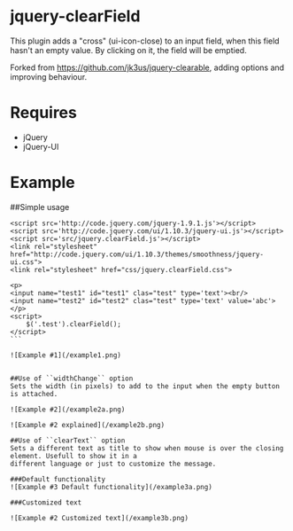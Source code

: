 jquery-clearField
=================

This plugin adds a "cross" (ui-icon-close) to an input field, when this field hasn't an empty value. By clicking on it, the field will be emptied. 

Forked from https://github.com/jk3us/jquery-clearable, adding options and improving behaviour.

Requires
========
* jQuery
* jQuery-UI
 

Example
=======

##Simple usage

````
<script src='http://code.jquery.com/jquery-1.9.1.js'></script>
<script src='http://code.jquery.com/ui/1.10.3/jquery-ui.js'></script>
<script src='src/jquery.clearField.js'></script>
<link rel="stylesheet" href="http://code.jquery.com/ui/1.10.3/themes/smoothness/jquery-ui.css">
<link rel="stylesheet" href="css/jquery.clearField.css">

<p>
<input name="test1" id="test1" clas="test" type='text'><br/>
<input name="test2" id="test2" clas="test" type='text' value='abc'>
</p>
<script>
	$('.test').clearField();
</script>
```

![Example #1](/example1.png)


##Use of ``widthChange`` option
Sets the width (in pixels) to add to the input when the empty button is attached.
````
<script>
	$(function(){
		$('.test').clearField({
			widthChange: 20
		});
	});
</script>
````
![Example #2](/example2a.png)

![Example #2 explained](/example2b.png)

##Use of ``clearText`` option
Sets a different text as title to show when mouse is over the closing element. Usefull to show it in a 
different language or just to customize the message.

###Default functionality
![Example #3 Default functionality](/example3a.png)

###Customized text
````
<script>
	$(function(){
		$('.test').clearField({
			clearText: 'Empty field'
		});
	});
</script>
````
![Example #2 Customized text](/example3b.png)
